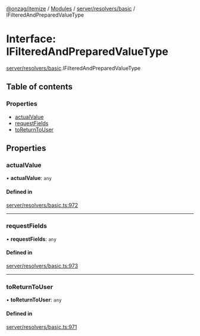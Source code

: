 [@onzag/itemize](../README.md) / [Modules](../modules.md) / [server/resolvers/basic](../modules/server_resolvers_basic.md) / IFilteredAndPreparedValueType

# Interface: IFilteredAndPreparedValueType

[server/resolvers/basic](../modules/server_resolvers_basic.md).IFilteredAndPreparedValueType

## Table of contents

### Properties

- [actualValue](server_resolvers_basic.IFilteredAndPreparedValueType.md#actualvalue)
- [requestFields](server_resolvers_basic.IFilteredAndPreparedValueType.md#requestfields)
- [toReturnToUser](server_resolvers_basic.IFilteredAndPreparedValueType.md#toreturntouser)

## Properties

### actualValue

• **actualValue**: `any`

#### Defined in

[server/resolvers/basic.ts:972](https://github.com/onzag/itemize/blob/73e0c39e/server/resolvers/basic.ts#L972)

___

### requestFields

• **requestFields**: `any`

#### Defined in

[server/resolvers/basic.ts:973](https://github.com/onzag/itemize/blob/73e0c39e/server/resolvers/basic.ts#L973)

___

### toReturnToUser

• **toReturnToUser**: `any`

#### Defined in

[server/resolvers/basic.ts:971](https://github.com/onzag/itemize/blob/73e0c39e/server/resolvers/basic.ts#L971)
